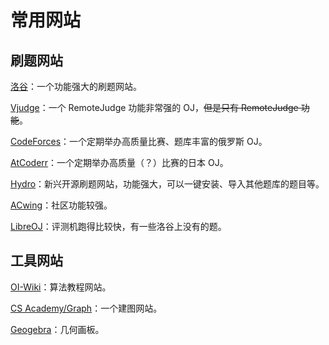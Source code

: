 # 常用网站

## 刷题网站

[洛谷](https://www.luogu.com.cn)：一个功能强大的刷题网站。

[Vjudge](https://vjudge.net)：一个 RemoteJudge 功能非常强的 OJ，~~但是只有 RemoteJudge 功能~~。

[CodeForces](https://coderforces.com)：一个定期举办高质量比赛、题库丰富的俄罗斯 OJ。

[AtCoderr](https://atcoder.jp)：一个定期举办高质量（？）比赛的日本 OJ。

[Hydro](https://hydro.ac)：新兴开源刷题网站，功能强大，可以一键安装、导入其他题库的题目等。

[ACwing](https://www.acwing.com)：社区功能较强。

[LibreOJ](https://loj.ac)：评测机跑得比较快，有一些洛谷上没有的题。

## 工具网站

[OI-Wiki](https://oi-wiki.org)：算法教程网站。

[CS Academy/Graph](https://csacademy.com/app/graph_editor/)：一个建图网站。

[Geogebra](https://geogebra.org)：几何画板。